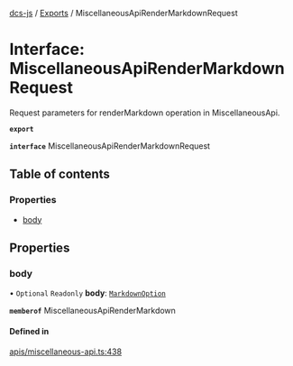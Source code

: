 [dcs-js](../README.md) / [Exports](../modules.md) / MiscellaneousApiRenderMarkdownRequest

# Interface: MiscellaneousApiRenderMarkdownRequest

Request parameters for renderMarkdown operation in MiscellaneousApi.

**`export`**

**`interface`** MiscellaneousApiRenderMarkdownRequest

## Table of contents

### Properties

- [body](MiscellaneousApiRenderMarkdownRequest.md#body)

## Properties

### <a id="body" name="body"></a> body

• `Optional` `Readonly` **body**: [`MarkdownOption`](MarkdownOption.md)

**`memberof`** MiscellaneousApiRenderMarkdown

#### Defined in

[apis/miscellaneous-api.ts:438](https://github.com/unfoldingWord/dcs-js/blob/b29eb7a/apis/miscellaneous-api.ts#L438)
